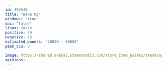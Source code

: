 ```yaml
---
id: 499540
title: "Wake Up"
windows: "true"
mac: "false"
linux: false
positive: 79
negative: 18
estimated_owners: "20000 - 50000"
peak_ccu: 0

image: https://shared.akamai.steamstatic.com/store_item_assets/steam/apps/499540/header.jpg?t=1470902171
opinions:
---
```

